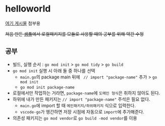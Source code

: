 # helloworld

[여기 게시물](https://enjoytools.net/xe/index.php?mid=board_nfRq49&document_srl=10948) 첨부용

~~처음 만든 [샘플](https://github.com/practice-golang/helloworld.git)에서 로컬패키지를 모듈로 사용할 때의 공부를 위해 약간 수정~~


## 공부

* 빌드, 실행 순서 : `go mod init` > `go mod tidy` > `go build`
* `go mod init` 실행 시 아래 둘 중 하나를 선택
  * `main.go`의 package main 뒤에  ` // import "package-name"` 추가 > `go mod init`
  * `go mod init package-name`
* 로컬에서만 작업하는 거라면, `package-name`에 `도메인 형식`은 취하지 않아도 된다.
* 하위에 내가 만든 패키지는 `// import "package-name"` 주석은 필요 없다.
  * `main.go`에 import 할 때 `메인패키지/하위패키지` 식으로 입력한다.
  * `vscode-go`가 엥간하면 저장 시점에 자동으로 `import`에 추가해준다.
* 의존성 패키지는 `go mod vendor`로  ```go build -mod vendor```를 이용
